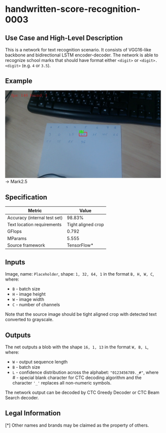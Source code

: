# handwritten-score-recognition-0003

## Use Case and High-Level Description

This is a network for text recognition scenario. It consists of VGG16-like backbone and bidirectional LSTM encoder-decoder.
The network is able to recognize school marks that should have format either `<digit>` or `<digit>.<digit>`
(e.g. `4` or `3.5`).

## Example

![](./assets/shot_25.png) -> Mark2.5

## Specification

| Metric                                         | Value              |
|------------------------------------------------|--------------------|
| Accuracy (internal test set)                   | 98.83%             |
| Text location requirements                     | Tight aligned crop |
| GFlops                                         | 0.792              |
| MParams                                        | 5.555              |
| Source framework                               | TensorFlow\*       |

## Inputs

Image, name: `Placeholder`, shape: `1, 32, 64, 1` in the format `B, H, W, C`, where:

- `B` - batch size
- `H` - image height
- `W` - image width
- `C` - number of channels

Note that the source image should be tight aligned crop with detected text converted to grayscale.

## Outputs

The net outputs a blob with the shape `16, 1, 13` in the format `W, B, L`, where:

- `W` - output sequence length
- `B` - batch size
- `L` - confidence distribution across the alphabet: `"0123456789._#"`, where # - special blank character for CTC decoding algorithm and the character `'_'` replaces all non-numeric symbols.

The network output can be decoded by CTC Greedy Decoder or CTC Beam Search decoder.

## Legal Information
[*] Other names and brands may be claimed as the property of others.
